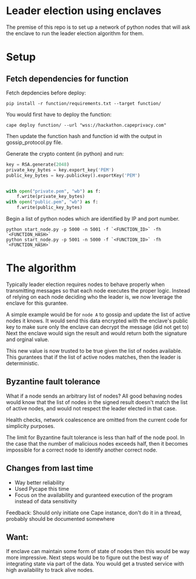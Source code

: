 # Leader election using enclaves
The premise of this repo is to set up a network of python nodes that will ask the enclave to run the leader election algorithm for them. 

# Setup
## Fetch dependencies for function
Fetch depdencies before deploy:
```
pip install -r function/requirements.txt --target function/
```

You would first have to deploy the function: 
```
cape deploy function/ --url "wss://hackathon.capeprivacy.com"
```

Then update the function hash and function id with the output in gossip_protocol.py file.

Generate the crypto content (in python) and run:
``` python
key = RSA.generate(2048)
private_key_bytes = key.export_key('PEM')
public_key_bytes = key.publickey().exportKey('PEM')


with open("private.pem", "wb") as f:
    f.write(private_key_bytes)
with open("public.pem", "wb") as f:
    f.write(public_key_bytes)
```
Begin a list of python nodes which are identified by IP and port number. 
```
python start_node.py -p 5000 -n 5001 -f `<FUNCTION_ID>` -fh `<FUNCTION_HASH>`
python start_node.py -p 5001 -n 5000 -f `<FUNCTION_ID>` -fh `<FUNCTION_HASH>`
```

# The algorithm
Typically leader election requires nodes to behave properly when transmitting messages so that each node 
executes the proper logic. Instead of relying on each node deciding who the leader is, we now leverage
the enclave for this gurantee.

A simple example would be for `node A` to gossip and update the list of active nodes it knows. 
It would send this data encrypted with the enclave's public key to make sure only the enclave can decrypt the message (did not get to)
Next the enclave would sign the result and would return both the signature and orginal value. 

This new value is now trusted to be true given the list of nodes available. 
This gurantees that if the list of active nodes matches, then the leader is deterministic.

## Byzantine fault tolerance
What if a node sends an arbitrary list of nodes? 
All good behaving nodes would know that the list of nodes in the signed result doesn't match the list of
active nodes, and would not respect the leader elected in that case.

Health checks, network coalescence are omitted from the current code for simplicity purposes.

The limit for Byzantine fault tolerance is less than half of the node pool. In the case that the number of 
malicious nodes exceeds half, then it becomes impossible for a correct node to identify another correct node.

## Changes from last time
* Way better reliability
* Used Pycape this time
* Focus on the availability and guranteed execution of the program instead of data sensitivity

Feedback: 
Should only initiate one Cape instance, don't do it in a thread, probably should be documented somewhere

## Want: 
If enclave can maintain some form of state of nodes
then this would be way more impressive. Next steps would be to figure out the best way of integrating 
state via part of the data.
You would get a trusted service with high availability to track alive nodes.


